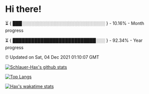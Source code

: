 # Hi there!

⏳ { ███░░░░░░░░░░░░░░░░░░░░░░░░░░░ } - 10.16% - Month progress

⏳ { ███████████████████████████░░░ } - 92.34% - Year progress

⏰ Updated on Sat, 04 Dec 2021 01:10:07 GMT


[![Schlauer-Hax's github stats](https://github-readme-stats.vercel.app/api?username=Schlauer-Hax&show_icons=true&theme=dark&count_private=true)](https://github.com/Schlauer-Hax)


[![Top Langs](https://github-readme-stats.vercel.app/api/top-langs/?username=Schlauer-Hax&layout=compact&theme=dark)](https://github.com/Schlauer-Hax?tab=repositories)


[![Hax's wakatime stats](https://github-readme-stats.vercel.app/api/wakatime?username=Hax&theme=dark)](https://wakatime.com/@Hax)

